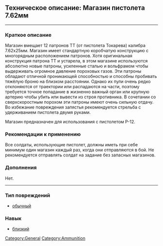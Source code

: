 ## Техническое описание: Магазин пистолета 7.62мм

------------------------------------------------------------------------

### Краткое описание

Магазин вмещает 12 патронов ТТ (от пистолета Токарева) калибра
7.62х25мм. Магазин имеет стандартную коробчатую конструкцию с
многорядным расположением патронов. Хотя оригинальная конструкция
патрона ТТ и устарела, в этом магазине используются абсолютно новые
патроны, усиленные сталью и вольфрамом чтобы выдерживать огромное
давление пороховых газов. Эти патроны обладают отличной проникающей
способностью и способны пробивать тяжёлую броню на близком расстоянии.
Однако их пули очень редко отклоняются от траектории или распадаются на
части, поэтому требуется точное попадание в жизненно важный орган или
крупную артерию чтобы убить или вывести из строя противника. В сочетании
со сверхскоростным порохом эти патроны имеют очень сильную отдачу. Во
избежание повреждения запястья рекомендуется стрельба с удерживанием
пистолета двумя руками.

Магазин предназначен для использования с пистолетом P-12.

### Рекомендации к применению

Все солдаты, использующие пистолет, должны иметь при себе минимум один
магазин каждый раз, когда они отправляются в бой. Не рекомендуется
отправлять солдат на задание без запасных магазинов.

### Дополнения

Нет.

------------------------------------------------------------------------

### Тип повреждений

- [обычный](Типы_повреждений/обычный "wikilink")

### Навык

- [близкий](Навыки/близкий "wikilink")

[Category:General](Category:General "wikilink")
[Category:Ammunition](Category:Ammunition "wikilink")